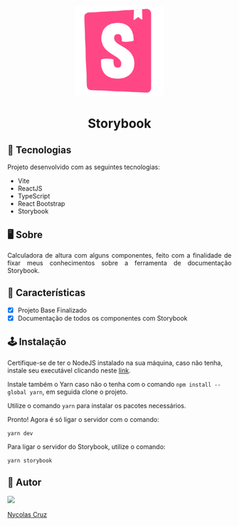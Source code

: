 <h1 align="center">
    <img alt="Storybook-logo" title="Storybook-logo" src="./public/storybook.png" width="200px" height="200px">
</h1>

<h1 align="center">Storybook</h1>

## 🚀 Tecnologias

<p>Projeto desenvolvido com as seguintes tecnologias:</p>

- Vite
- ReactJS
- TypeScript
- React Bootstrap
- Storybook

## 🖥️ Sobre

<p align="justify">Calculadora de altura com alguns componentes, feito com a finalidade de fixar meus conhecimentos sobre a ferramenta de documentação Storybook.</p>

## 🔧 Características

- [X] Projeto Base Finalizado
- [X] Documentação de todos os componentes com Storybook 

## 🕹️ Instalação

Certifique-se de ter o NodeJS instalado na sua máquina, caso não tenha, instale seu executável clicando neste <a href="https://nodejs.org/pt-br/download/">link</a>.

Instale também o Yarn caso não o tenha com o comando ````npm install --global yarn````, em seguida clone o projeto.

Utilize o comando ````yarn```` para instalar os pacotes necessários.

Pronto! Agora é só ligar o servidor com o comando:
````
yarn dev
````

Para ligar o servidor do Storybook, utilize o comando:
````
yarn storybook
````

## 🐧 Autor

<a href="https://github.com/NycolasCruz">
    <img src="https://github.com/NycolasCruz.png"  width="15%">
    <p>Nycolas Cruz</p>
</a>
